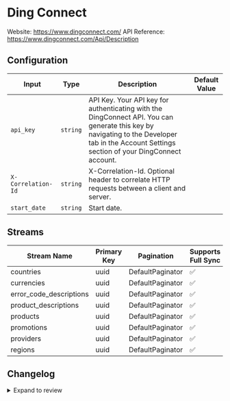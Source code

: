 # Ding Connect
Website: https://www.dingconnect.com/
API Reference: https://www.dingconnect.com/Api/Description

## Configuration

| Input | Type | Description | Default Value |
|-------|------|-------------|---------------|
| `api_key` | `string` | API Key. Your API key for authenticating with the DingConnect API. You can generate this key by navigating to the Developer tab in the Account Settings section of your DingConnect account. |  |
| `X-Correlation-Id` | `string` | X-Correlation-Id. Optional header to correlate HTTP requests between a client and server. |  |
| `start_date` | `string` | Start date.  |  |

## Streams
| Stream Name                 | Primary Key | Pagination        | Supports Full Sync | Supports Incremental |
|-----------------------------|-------------|-------------------|---------------------|----------------------|
| countries                   | uuid        | DefaultPaginator  | ✅                  | ❌                  |
| currencies                  | uuid        | DefaultPaginator  | ✅                  | ❌                  |
| error_code_descriptions     | uuid        | DefaultPaginator  | ✅                  | ❌                  |
| product_descriptions        | uuid        | DefaultPaginator  | ✅                  | ❌                  |
| products                    | uuid        | DefaultPaginator  | ✅                  | ❌                  |
| promotions                  | uuid        | DefaultPaginator  | ✅                  | ✅                  |
| providers                   | uuid        | DefaultPaginator  | ✅                  | ❌                  |
| regions                     | uuid        | DefaultPaginator  | ✅                  | ❌                  |

## Changelog

<details>
  <summary>Expand to review</summary>

| Version          | Date              | Pull Request | Subject        |
|------------------|-------------------|--------------|----------------|
| 0.0.19 | 2025-09-09 | [65838](https://github.com/airbytehq/airbyte/pull/65838) | Update dependencies |
| 0.0.18 | 2025-08-23 | [65298](https://github.com/airbytehq/airbyte/pull/65298) | Update dependencies |
| 0.0.17 | 2025-08-09 | [64763](https://github.com/airbytehq/airbyte/pull/64763) | Update dependencies |
| 0.0.16 | 2025-08-02 | [64382](https://github.com/airbytehq/airbyte/pull/64382) | Update dependencies |
| 0.0.15 | 2025-07-26 | [63954](https://github.com/airbytehq/airbyte/pull/63954) | Update dependencies |
| 0.0.14 | 2025-07-19 | [63585](https://github.com/airbytehq/airbyte/pull/63585) | Update dependencies |
| 0.0.13 | 2025-07-12 | [63013](https://github.com/airbytehq/airbyte/pull/63013) | Update dependencies |
| 0.0.12 | 2025-07-05 | [62789](https://github.com/airbytehq/airbyte/pull/62789) | Update dependencies |
| 0.0.11 | 2025-06-28 | [62315](https://github.com/airbytehq/airbyte/pull/62315) | Update dependencies |
| 0.0.10 | 2025-06-21 | [61983](https://github.com/airbytehq/airbyte/pull/61983) | Update dependencies |
| 0.0.9 | 2025-06-14 | [61173](https://github.com/airbytehq/airbyte/pull/61173) | Update dependencies |
| 0.0.8 | 2025-05-24 | [60411](https://github.com/airbytehq/airbyte/pull/60411) | Update dependencies |
| 0.0.7 | 2025-05-10 | [60028](https://github.com/airbytehq/airbyte/pull/60028) | Update dependencies |
| 0.0.6 | 2025-05-03 | [59380](https://github.com/airbytehq/airbyte/pull/59380) | Update dependencies |
| 0.0.5 | 2025-04-26 | [58874](https://github.com/airbytehq/airbyte/pull/58874) | Update dependencies |
| 0.0.4 | 2025-04-19 | [58321](https://github.com/airbytehq/airbyte/pull/58321) | Update dependencies |
| 0.0.3 | 2025-04-12 | [57842](https://github.com/airbytehq/airbyte/pull/57842) | Update dependencies |
| 0.0.2 | 2025-04-05 | [57191](https://github.com/airbytehq/airbyte/pull/57191) | Update dependencies |
| 0.0.1 | 2025-04-03 | [56995](https://github.com/airbytehq/airbyte/pull/56995) | Initial release by [@btkcodedev](https://github.com/btkcodedev) via Connector Builder |

</details>

